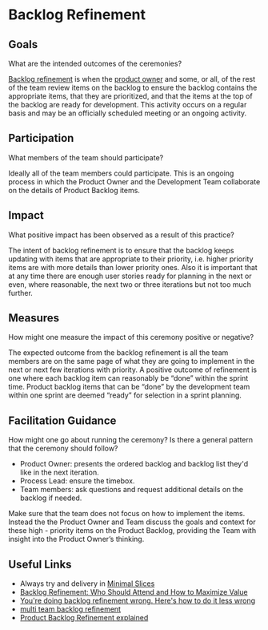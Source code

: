 # Backlog Refinement

## Goals

What are the intended outcomes of the ceremonies?

[Backlog refinement](https://www.agilealliance.org/glossary/backlog-refinement) is when the [product owner](https://www.agilealliance.org/glossary/product-owner/) and some, or all, of the rest of the team review items on the backlog to ensure the backlog contains the appropriate items, that they are prioritized, and that the items at the top of the backlog are ready for development. This activity occurs on a regular basis and may be an officially scheduled meeting or an ongoing activity.

## Participation

What members of the team should participate?

Ideally all of the team members could participate. This is an ongoing process in which the Product Owner and the Development Team collaborate on the details of Product Backlog items.

## Impact

What positive impact has been observed as a result of this practice?

The intent of backlog refinement is to ensure that the backlog keeps updating with items that are appropriate to their priority, i.e. higher priority items are with more details than lower priority ones. Also it is important that at any time there are enough user stories ready for planning in the next or even, where reasonable, the next two or three iterations but not too much further.

## Measures

How might one measure the impact of this ceremony positive or negative?

The expected outcome from the backlog refinement is all the team members are on the same page of what they are going to implement in the next or next few iterations with priority. A positive outcome of refinement is one where each backlog item can reasonably be “done” within the sprint time. Product backlog items that can be “done” by the development team within one sprint are deemed “ready” for selection in a sprint planning.

## Facilitation Guidance

How might one go about running the ceremony? Is there a general pattern that the ceremony should follow?

- Product Owner: presents the ordered backlog and backlog list they'd like in the next iteration.
- Process Lead: ensure the timebox.
- Team members: ask questions and request additional details on the backlog if needed.

Make sure that the team does not focus on how to implement the items. Instead the the Product Owner and Team discuss the goals and context for these high - priority items on the Product Backlog, providing the Team with insight into the Product Owner’s thinking.

## Useful Links

- Always try and delivery in [Minimal Slices](minimal-slices.md)
- [Backlog Refinement: Who Should Attend and How to Maximize Value](https://www.mountaingoatsoftware.com/blog/backlog-grooming-who-should-attend-and-how-to-maximize-value#:~:text=A%20good%20rule%20of%20thumb,may%20be%20able%20to%20participate)
- [You're doing backlog refinement wrong. Here's how to do it less wrong](https://clubhouse.io/blog/how-to-do-backlog-refinement-less-wrong/)
- [multi team backlog refinement](https://www.scrum.org/resources/blog/multi-team-backlog-refinement)
- [Product Backlog Refinement explained](https://www.scrum.org/resources/blog/product-backlog-refinement-explained-13)
